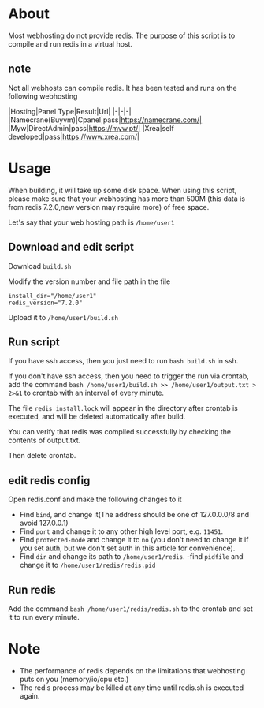 # About
Most webhosting do not provide redis.
The purpose of this script is to compile and run redis in a virtual host.

## note
Not all webhosts can compile redis.
It has been tested and runs on the following webhosting

|Hosting|Panel Type|Result|Url|
|-|-|-|
|Namecrane(Buyvm)|Cpanel|pass|https://namecrane.com/|
|Myw|DirectAdmin|pass|https://myw.pt/|
|Xrea|self developed|pass|https://www.xrea.com/|

# Usage

When building, it will take up some disk space.
When using this script, please make sure that your webhosting has more than 500M (this data is from redis 7.2.0,new version may require more) of free space.

Let's say that your web hosting path is `/home/user1`

## Download and edit script

Download `build.sh`

Modify the version number and file path in the file
```
install_dir="/home/user1"
redis_version="7.2.0"
```
Upload it to `/home/user1/build.sh`

## Run script

If you have ssh access, then you just need to run `bash build.sh` in ssh.

If you don't have ssh access, then you need to trigger the run via crontab, add the command `bash /home/user1/build.sh >> /home/user1/output.txt > 2>&1` to crontab with an interval of every minute.

The file `redis_install.lock` will appear in the directory after crontab is executed, and will be deleted automatically after build.

You can verify that redis was compiled successfully by checking the contents of output.txt.

Then delete crontab.

## edit redis config

Open redis.conf and make the following changes to it

 - Find `bind`, and change it(The address should be one of 127.0.0.0/8 and avoid 127.0.0.1)
 - Find `port` and change it to any other high level port, e.g. `11451`.
 - Find `protected-mode` and change it to `no` (you don't need to change it if you set auth, but we don't set auth in this article for convenience).
 - Find `dir` and change its path to `/home/user1/redis`.
 -find `pidfile` and change it to `/home/user1/redis/redis.pid`

## Run redis

Add the command `bash /home/user1/redis/redis.sh` to the crontab and set it to run every minute.

# Note

 - The performance of redis depends on the limitations that webhosting puts on you (memory/io/cpu etc.)
 - The redis process may be killed at any time until redis.sh is executed again.

 
